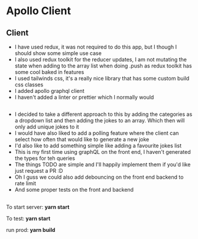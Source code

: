 # Apollo Client

## Client
- I have used redux, it was not required to do this app, but I though I should show some simple use case
- I also used redux toolkit for the reducer updates, I am not mutating the state when adding to the array list when doing .push as redux toolkit has some cool baked in features 
- I used tailwinds css, it's a really nice library that has some custom build css classes
- I added apollo graphql client
- I haven't added a linter or prettier which I normally would 
##
- I decided to take a different approach to this by adding the categories as a dropdown list and then adding the jokes to an array. Which then will only add unique jokes to it
- I would have also liked to add a polling feature where the client can select how often that would like to generate a new joke
- I'd also like to add something simple like adding a favourite jokes list
- This is my first time using graphQL on the front end, I haven't generated the types for teh queries
- The things TODO are simple and I'll happily implement them if you'd like just request a PR :D
- Oh I guss we could also add debouncing on the front end backend to rate limit
- And some proper tests on the front and backend
##

To start server:
**yarn start**

To test:
**yarn start**

run prod:
**yarn build**
